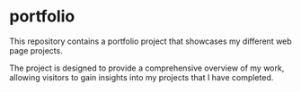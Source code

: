 # portfolio

This repository contains a portfolio project that showcases my different web page projects.

The project is designed to provide a comprehensive overview of my work, allowing visitors to gain insights into my projects that I have completed.
